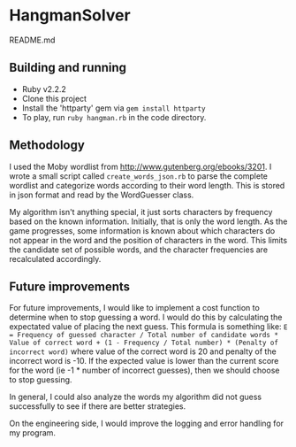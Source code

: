 # HangmanSolver
README.md

## Building and running
 - Ruby v2.2.2
 - Clone this project
 - Install the 'httparty' gem via `gem install httparty`
 - To play, run `ruby hangman.rb` in the code directory.

## Methodology
I used the Moby wordlist from http://www.gutenberg.org/ebooks/3201. I wrote a small script called `create_words_json.rb` to parse the complete wordlist and categorize words according to their word length. This is stored in json format and read by the WordGuesser class.

My algorithm isn't anything special, it just sorts characters by frequency based on the known information. Initially, that is only the word length. As the game progresses, some information is known about which characters do not appear in the word and the position of characters in the word. This limits the candidate set of possible words, and the character frequencies are recalculated accordingly.

## Future improvements
For future improvements, I would like to implement a cost function to determine when to stop guessing a word. I would do this by calculating the expectated value of placing the next guess. This formula is something like: `E = Frequency of guessed character / Total number of candidate words * Value of correct word + (1 - Frequency / Total number) * (Penalty of incorrect word)` where value of the correct word is 20 and penalty of the incorrect word is -10. If the expected value is lower than the current score for the word (ie -1 * number of incorrect guesses), then we should choose to stop guessing.

In general, I could also analyze the words my algorithm did not guess successfully to see if there are better strategies. 

On the engineering side, I would improve the logging and error handling for my program.
